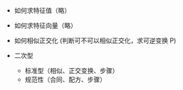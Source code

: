 
- 如何求特征值（略）
- 如何求特征向量（略）
- 如何相似正交化 (判断可不可以相似正交化，求可逆变换 P)

- 二次型
	- 标准型（相似、正交变换、步骤）
	- 规范性（合同、配方、步骤）